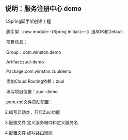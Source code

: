 ## 说明：服务注册中心	demo

1.Spring脚手架创建工程

​	脚手架：new module--》Spring Initializr--》选SDK和Default

​	项目信息：

​		Group：com.winston.demo

​		Artifact:zuul-demo

​		Package:com.winston.zuuldemo

​	添加Cloud Routing依赖：zuul

​	填写项目位置：zuul-demo

​	pom.xml文件自动配置：

​2.编写启动类，开启Zuul功能

3.配置文件
    定义服务端口和定义服务名
    
4.配置文件
    编写路由规则
            
